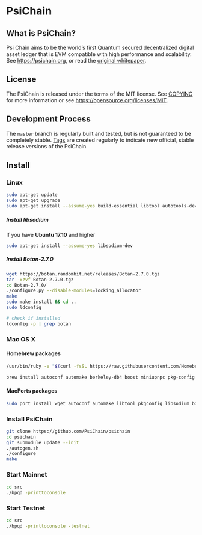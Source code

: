 
PsiChain
=====================================

What is PsiChain?
----------------

Psi Chain aims to be the world’s first Quantum secured decentralized digital asset ledger that is EVM compatible with high performance and scalability.
See https://psichain.org, or read the [original whitepaper](https://github.com/PsiChain/PsiChain/blob/main/Psichain-Whitepaper.pdf).

License
-------

The PsiChain is released under the terms of the MIT license. See [COPYING](COPYING) for more
information or see https://opensource.org/licenses/MIT.

Development Process
-------------------

The `master` branch is regularly built and tested, but is not guaranteed to be
completely stable. [Tags](https://github.com/PsiChain/psichain/tags) are created
regularly to indicate new official, stable release versions of the PsiChain.

Install
-------

### Linux
```bash
sudo apt-get update
sudo apt-get upgrade
sudo apt-get install --assume-yes build-essential libtool autotools-dev autoconf automake pkg-config libssl-dev libboost-all-dev libqt5gui5 libqt5dbus5 qttools5-dev qttools5-dev-tools libprotobuf-dev protobuf-compiler libqrencode-dev libminiupnpc-dev libevent-dev libdb++-dev git cmake
```
##### Install libsodium 
If you have **Ubuntu 17.10** and higher

```bash
sudo apt-get install --assume-yes libsodium-dev
```
##### Install Botan-2.7.0 
```bash
wget https://botan.randombit.net/releases/Botan-2.7.0.tgz
tar -xzvf Botan-2.7.0.tgz
cd Botan-2.7.0/
./configure.py --disable-modules=locking_allocator
make
sudo make install && cd ..
sudo ldconfig

# check if installed
ldconfig -p | grep botan
```

### Mac OS X

#### Homebrew packages

```bash
/usr/bin/ruby -e "$(curl -fsSL https://raw.githubusercontent.com/Homebrew/install/master/install)"
```

```bash
brew install autoconf automake berkeley-db4 boost miniupnpc pkg-config protobuf qt libtool libevent zeromq
```

#### MacPorts packages

```bash
sudo port install wget autoconf automake libtool pkgconfig libsodium boost libevent protobuf
```

### Install PsiChain
```bash
git clone https://github.com/PsiChain/psichain
cd psichain
git submodule update --init
./autogen.sh
./configure  
make
```

### Start Mainnet
```bash
cd src
./bpqd -printtoconsole
```

### Start Testnet
```bash
cd src
./bpqd -printtoconsole -testnet
```
